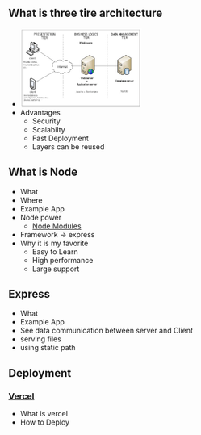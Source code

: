 ## What is three tire architecture
* <img src="./images/three-tire.png" width="50%"/>
* Advantages 
    * Security
    * Scalabilty
    * Fast Deployment
    * Layers can be reused

## What is Node 
* What 
* Where
* Example App
* Node power
    * <a href="https://www.npmjs.com/">Node Modules</a>
* Framework -> express
* Why it is my favorite
    * Easy to Learn
    * High performance
    * Large support

## Express
* What
* Example App
* See data communication between server and Client
* serving files
* using static path 

## Deployment
### <a href="https://vercel.com/">Vercel</a>
* What is vercel
* How to Deploy
